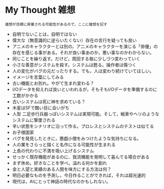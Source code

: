 # My Thought 雑想

`雑想が目標に昇華される可能性があるので，ここに雑想を記す`

* 自明でないことは，自明ではない
* 偉大な（無意識的に逆らいたくない）存在の言行を疑っても良い
* アニメのキャラクターとは別の，アニメのキャラクターを演じる「俳優」の存在を感じる事がある。それが良い事あのか，悪い事なのかわからない。
* 同じことを繰り返す。だけど，周回する毎に少しづつ変わっていく
* 小さな善意がシステムを殺す。システムは甦る。操作者は傷つく
* 人の変化がバグの元だったりする。でも，人は変わり続けていてほしい。
* イメージを言葉にしてみる
* 古い機能とお別れ。やがて生まれ変わる？
* I/Oデータを抑えれば良いといわれるが，そもそもI/Oデータを準備するのに工数がかかる
* 古いシステムは死に神を求めている？
* 木星はSFで酷い目に会いがち
* 人型 二足歩行兵器っぽいシステムは実現可能。そして，戦車やヘリのようなシステムに撃墜される
* 辛い状態をシナリオに沿って作る。プロレスとシステムのテストは似てる
* お子様国家
* バグを発見したときに，悪戯小僧をみつけたような気持ちになる。
* 人の業をさらっと描くと名作になる可能性が生まれる
* 上長の代わりに不満を吸い上げるシステム
* せっかく既存機能があるのに、我流機能を発明して喜んでる場合がある
* まず休め。好きなことを学べ。溢れる何かを創れ
* 金と人望と実績のある人間を味方にする方法は何？
* 明日必要なものを予測し，今日作ることができれば，それは超光速的
* 現代は，AIにとって神話の時代なのかもしれない。











